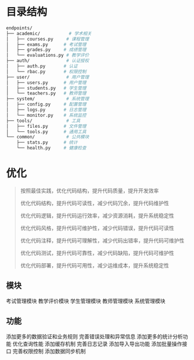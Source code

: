 # 目录结构

```bash
endpoints/
├── academic/           # 学术相关
│   ├── courses.py     # 课程管理
│   ├── exams.py      # 考试管理
│   ├── grades.py     # 成绩管理
│   └── evaluations.py # 教学评价
├── auth/              # 认证授权
│   ├── auth.py       # 认证
│   └── rbac.py       # 权限控制
├── user/              # 用户管理
│   ├── users.py      # 用户管理
│   ├── students.py   # 学生管理
│   └── teachers.py   # 教师管理
├── system/            # 系统管理
│   ├── config.py     # 配置管理
│   ├── logs.py       # 日志管理
│   └── monitor.py    # 系统监控
├── tools/             # 工具
│   ├── files.py      # 文件管理
│   └── tools.py      # 通用工具
└── common/            # 公共模块
    ├── stats.py      # 统计
    └── health.py     # 健康检查
```

# 优化
> 按照最佳实践，优化代码结构，提升代码质量，提升开发效率
> 
> 优化代码结构，提升代码可读性，减少代码冗余，提升代码维护性
> 
> 优化代码逻辑，提升代码运行效率，减少资源消耗，提升系统稳定性
> 
> 优化代码风格，提升代码可维护性，减少代码错误，提升代码可读性
> 
> 优化代码注释，提升代码可理解性，减少代码出错率，提升代码可维护性
> 
> 优化代码测试，提升代码可靠性，减少代码缺陷，提升代码可维护性
> 
> 优化代码部署，提升代码可用性，减少运维成本，提升系统稳定性


## 模块
考试管理模块
教学评价模块
学生管理模块
教师管理模块
系统管理模块

## 功能
添加更多的数据验证和业务规则
完善错误处理和异常信息
添加更多的统计分析功能
优化查询性能
添加缓存机制
完善日志记录
添加导入导出功能
添加批量操作接口
完善权限控制
添加数据同步机制